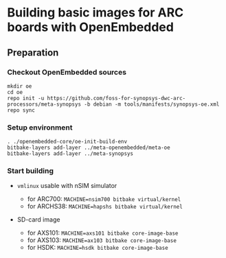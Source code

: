 # Building basic images for ARC boards with OpenEmbedded

## Preparation

### Checkout OpenEmbedded sources
```
mkdir oe
cd oe
repo init -u https://github.com/foss-for-synopsys-dwc-arc-processors/meta-synopsys -b debian -m tools/manifests/synopsys-oe.xml
repo sync
```

### Setup environment
```
. ./openembedded-core/oe-init-build-env
bitbake-layers add-layer ../meta-openembedded/meta-oe
bitbake-layers add-layer ../meta-synopsys
```

### Start building
 * `vmlinux` usable with nSIM simulator
    - for ARC700: `MACHINE=nsim700 bitbake virtual/kernel`
    - for ARCHS38: `MACHINE=hapshs bitbake virtual/kernel`

 * SD-card image
    - for AXS101: `MACHINE=axs101 bitbake core-image-base`
    - for AXS103: `MACHINE=ax103 bitbake core-image-base`
    - for HSDK: `MACHINE=hsdk bitbake core-image-base`
